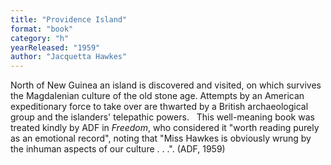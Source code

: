 ```yaml
---
title: "Providence Island"
format: "book"
category: "h"
yearReleased: "1959"
author: "Jacquetta Hawkes"
---
```

North of New Guinea an island is discovered and visited,  on which survives the Magdalenian culture of the old stone age. Attempts by an  American expeditionary force to take over are thwarted by a British  archaeological group and the islanders' telepathic powers.
 
This well-meaning book was treated kindly by ADF in _Freedom_, who considered it "worth reading purely as an  emotional record", noting that "Miss Hawkes is obviously wrung by the  inhuman aspects of our culture . . .". (ADF, 1959)
 

